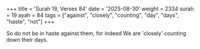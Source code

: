 +++
title = 'Surah 19, Verses 84'
date = '2025-08-30'
weight = 2334
surah = 19
ayah = 84
tags = ["against", "closely", "counting", "day", "days", "haste", "not"]
+++

So do not be in haste against them, for indeed We are ˹closely˺ counting down their days.